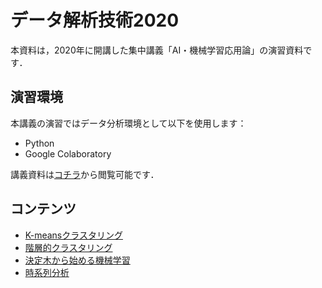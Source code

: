 # データ解析技術2020
本資料は，2020年に開講した集中講義「AI・機械学習応用論」の演習資料です．

## 演習環境
本講義の演習ではデータ分析環境として以下を使用します：
* Python
* Google Colaboratory

講義資料は[コチラ]()から閲覧可能です．


## コンテンツ
* [K-meansクラスタリング](https://colab.research.google.com/github/trycycle/data-analysis-lecture-2020/blob/master/notebook/k-means.ipynb?hl=ja)
* [階層的クラスタリング](https://colab.research.google.com/github/trycycle/data-analysis-lecture-2020/blob/master/notebook/hierarchical-clustering.ipynb?hl=ja)
* [決定木から始める機械学習]()
* [時系列分析]()